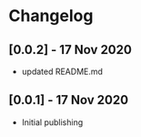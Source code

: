 # Changelog

## [0.0.2] - 17 Nov 2020

* updated README.md

## [0.0.1] - 17 Nov 2020

* Initial publishing
